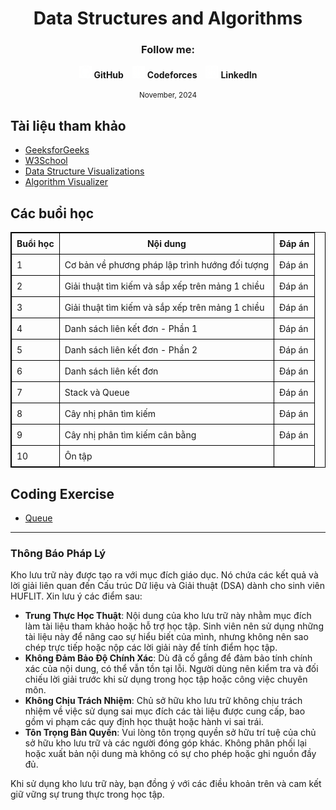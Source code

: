 <h1 align="center">
  Data Structures and Algorithms
</h1>
<div align="center">
  <h3>Follow me: </h3>
</div>



<div align="center">
  <p>
    <img src="https://github.com/k1enn/software-engineer-notes/blob/main/subjects/web-programming/Buoi1/Bai01/images/github.png" alt="GitHub Logo" width="20" height="20" />
    <strong><a style="text-decoration:none;" href="https://github.com/k1enn" target="_blank">GitHub</a></strong>
    <img style="padding-left: 10px; " src="https://github.com/k1enn/software-engineer-notes/blob/main/subjects/web-programming/Buoi1/Bai01/images/codeforces.png" alt="Codeforces Logo" width="20" height="20" />
    <strong><a style="text-decoration:none;" href="https://codeforces.com/profile/dinhtrungkien" target="_blank">Codeforces</a></strong>
    <img style="padding-left: 10px;" src="https://github.com/k1enn/software-engineer-notes/blob/main/subjects/web-programming/Buoi1/Bai01/images/linkedin.png" alt="LinkedIn Logo" width="20" height="20" />
    <strong><a style="text-decoration:none;" href="https://www.linkedin.com/in/k1enn/" target="_blank">LinkedIn</a></strong>
  </p>
      <small> November, 2024</small>
</div>

## Tài liệu tham khảo
- [GeeksforGeeks](https://www.geeksforgeeks.org)
- [W3School](https://www.w3schools.com/dsa/index.php)
- [Data Structure Visualizations](https://www.cs.usfca.edu/~galles/visualization/Algorithms.html)
- [Algorithm Visualizer](https://algorithm-visualizer.org/)

## Các buổi học

<div align="left"><table style="width:100%; border-collapse: collapse; border: 1px solid black;">
    <thead>
        <tr>
            <th style="border: 1px solid black; padding: 8px;">Buổi học</th>
            <th style="border: 1px solid black; padding: 8px;">Nội dung</th>
            <th style="border: 1px solid black; padding: 8px;">Đáp án</th>
        </tr>
    </thead>
    <tbody>
        <tr>
            <td style="border: 1px solid black; padding: 8px;">1</td>
            <td style="border: 1px solid black; padding: 8px;"><a href="https://github.com/k1enn/software-engineer-notes/blob/main/subjects/data-structures-and-algorithms-exercises/Buoi1/buoi1.md" style="text-decoration: none;">Cơ bản về phương pháp lập trình hướng đối tượng</a></td>
            <td style="border: 1px solid black; padding: 8px;"><a href="https://github.com/k1enn/software-engineer-notes/blob/main/subjects/data-structures-and-algorithms-exercises/Buoi1" style="text-decoration: none;">Đáp án</a></td>
        </tr>
        <tr>
            <td style="border: 1px solid black; padding: 8px;">2</td>
            <td style="border: 1px solid black; padding: 8px;"><a href="https://github.com/k1enn/software-engineer-notes/blob/main/subjects/data-structures-and-algorithms-exercises/Buoi2/buoi2.md" style="text-decoration: none;">Giải thuật tìm kiếm và sắp xếp trên mảng 1 chiều</a></td>
            <td style="border: 1px solid black; padding: 8px;"><a href="https://github.com/k1enn/software-engineer-notes/blob/main/subjects/data-structures-and-algorithms-exercises/Buoi2" style="text-decoration: none;">Đáp án</a></td>
        </tr>
        <tr>
            <td style="border: 1px solid black; padding: 8px;">3</td>
            <td style="border: 1px solid black; padding: 8px;"><a href="https://github.com/k1enn/software-engineer-notes/blob/main/subjects/data-structures-and-algorithms-exercises/Buoi3/buoi3.md" style="text-decoration: none;">Giải thuật tìm kiếm và sắp xếp trên mảng 1 chiều</a></td>
            <td style="border: 1px solid black; padding: 8px;"><a href="https://github.com/k1enn/software-engineer-notes/blob/main/subjects/data-structures-and-algorithms-exercises/Buoi3" style="text-decoration: none;">Đáp án</a></td>
        </tr>
        <tr>
            <td style="border: 1px solid black; padding: 8px;">4</td>
            <td style="border: 1px solid black; padding: 8px;"><a href="https://github.com/k1enn/software-engineer-notes/blob/main/subjects/data-structures-and-algorithms-exercises/Buoi4/buoi4.md" style="text-decoration: none;">Danh sách liên kết đơn - Phần 1</a></td>
            <td style="border: 1px solid black; padding: 8px;"><a href="https://github.com/k1enn/software-engineer-notes/blob/main/subjects/data-structures-and-algorithms-exercises/Buoi4" style="text-decoration: none;">Đáp án</a></td>
        </tr>
        <tr>
            <td style="border: 1px solid black; padding: 8px;">5</td>
            <td style="border: 1px solid black; padding: 8px;"><a href="https://github.com/k1enn/software-engineer-notes/blob/main/subjects/data-structures-and-algorithms-exercises/Buoi5/buoi5.md" style="text-decoration: none;">Danh sách liên kết đơn - Phần 2</a></td>
            <td style="border: 1px solid black; padding: 8px;"><a href="https://github.com/k1enn/software-engineer-notes/blob/main/subjects/data-structures-and-algorithms-exercises/Buoi5" style="text-decoration: none;">Đáp án</a></td>
        </tr>
        <tr>
            <td style="border: 1px solid black; padding: 8px;">6</td>
            <td style="border: 1px solid black; padding: 8px;"><a href="https://github.com/k1enn/software-engineer-notes/blob/main/subjects/data-structures-and-algorithms-exercises/Buoi6/buoi6.md" style="text-decoration: none;">Danh sách liên kết đơn</a></td>
            <td style="border: 1px solid black; padding: 8px;"><a href="https://github.com/k1enn/software-engineer-notes/blob/main/subjects/data-structures-and-algorithms-exercises/Buoi6" style="text-decoration: none;">Đáp án</a></td>
        </tr>
        <tr>
            <td style="border: 1px solid black; padding: 8px;">7</td>
            <td style="border: 1px solid black; padding: 8px;"><a href="https://github.com/k1enn/software-engineer-notes/blob/main/subjects/data-structures-and-algorithms-exercises/Buoi7/buoi7.md" style="text-decoration: none;">Stack và Queue</a></td>
            <td style="border: 1px solid black; padding: 8px;"><a href="https://github.com/k1enn/software-engineer-notes/blob/main/subjects/data-structures-and-algorithms-exercises/Buoi7" style="text-decoration: none;">Đáp án</a></td>
        </tr>
        <tr>
            <td style="border: 1px solid black; padding: 8px;">8</td>
            <td style="border: 1px solid black; padding: 8px;"><a href="https://github.com/k1enn/software-engineer-notes/blob/main/subjects/data-structures-and-algorithms-exercisesBuoi8/buoi8.md" style="text-decoration: none;">Cây nhị phân tìm kiếm</a></td>
            <td style="border: 1px solid black; padding: 8px;"><a href="https://github.com/k1enn/software-engineer-notes/blob/main/subjects/data-structures-and-algorithms-exercises/Buoi8" style="text-decoration: none;">Đáp án</a></td>
        </tr>
        <tr>
            <td style="border: 1px solid black; padding: 8px;">9</td>
            <td style="border: 1px solid black; padding: 8px;"><a href="https://github.com/k1enn/software-engineer-notes/blob/main/subjects/data-structures-and-algorithms-exercises/Buoi9/buoi9.md" style="text-decoration: none;">Cây nhị phân tìm kiếm cân bằng</a></td>
            <td style="border: 1px solid black; padding: 8px;"><a href="https://github.com/k1enn/software-engineer-notes/blob/main/subjects/data-structures-and-algorithms-exercises/Buoi9" style="text-decoration: none;">Đáp án</a></td>
        </tr>
        <tr>
            <td style="border: 1px solid black; padding: 8px;">10</td>
            <td style="border: 1px solid black; padding: 8px;"><a href="https://github.com/k1enn/software-engineer-notes/blob/main/subjects/data-structures-and-algorithms-exercises/Buoi10/buoi10.md" style="text-decoration: none;">Ôn tập</a></td>
            <td style="border: 1px solid black; padding: 8px;"></td>
        </tr>
    </tbody>
</table>
</div>


## Coding Exercise
- [Queue](https://github.com/k1enn/software-engineer-notes/blob/main/subjects/data-structures-and-algorithms-exercises/Quiz/Queue/Readme.md)


---

### Thông Báo Pháp Lý

Kho lưu trữ này được tạo ra với mục đích giáo dục. Nó chứa các kết quả và lời giải liên quan đến Cấu trúc Dữ liệu và Giải thuật (DSA) dành cho sinh viên HUFLIT. Xin lưu ý các điểm sau:

- **Trung Thực Học Thuật**: Nội dung của kho lưu trữ này nhằm mục đích làm tài liệu tham khảo hoặc hỗ trợ học tập. Sinh viên nên sử dụng những tài liệu này để nâng cao sự hiểu biết của mình, nhưng không nên sao chép trực tiếp hoặc nộp các lời giải này để tính điểm học tập.
- **Không Đảm Bảo Độ Chính Xác**: Dù đã cố gắng để đảm bảo tính chính xác của nội dung, có thể vẫn tồn tại lỗi. Người dùng nên kiểm tra và đối chiếu lời giải trước khi sử dụng trong học tập hoặc công việc chuyên môn.
- **Không Chịu Trách Nhiệm**: Chủ sở hữu kho lưu trữ không chịu trách nhiệm về việc sử dụng sai mục đích các tài liệu được cung cấp, bao gồm vi phạm các quy định học thuật hoặc hành vi sai trái.
- **Tôn Trọng Bản Quyền**: Vui lòng tôn trọng quyền sở hữu trí tuệ của chủ sở hữu kho lưu trữ và các người đóng góp khác. Không phân phối lại hoặc xuất bản nội dung mà không có sự cho phép hoặc ghi nguồn đầy đủ.

Khi sử dụng kho lưu trữ này, bạn đồng ý với các điều khoản trên và cam kết giữ vững sự trung thực trong học tập.
